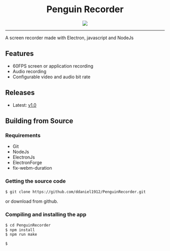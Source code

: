 <div align="center">
    <h1>Penguin Recorder</h1>
</div>
    
<div align="center">
    <img src="./src/favicon.ico">
</div>

<hr>

A screen recorder made with Electron, javascript and NodeJs

## Features

- 60FPS screen or application recording
- Audio recording
- Configurable video and audio bit rate

## Releases

- Latest: [v1.0](https://www.github.com/ddaniel1912/PenguinRecorder/releases/tag/v1.0)

## Building from Source

### Requirements

- Git
- NodeJs
- ElectronJs
- ElectronForge
- fix-webm-duration

### Getting the source code

```Bash
$ git clone https://github.com/ddaniel1912/PenguinRecorder.git
```
or download from github.

### Compiling and installing the app

```Bash
$ cd PenguinRecorder
$ npm install
$ npm run make
```

```Bash
$ 
```
